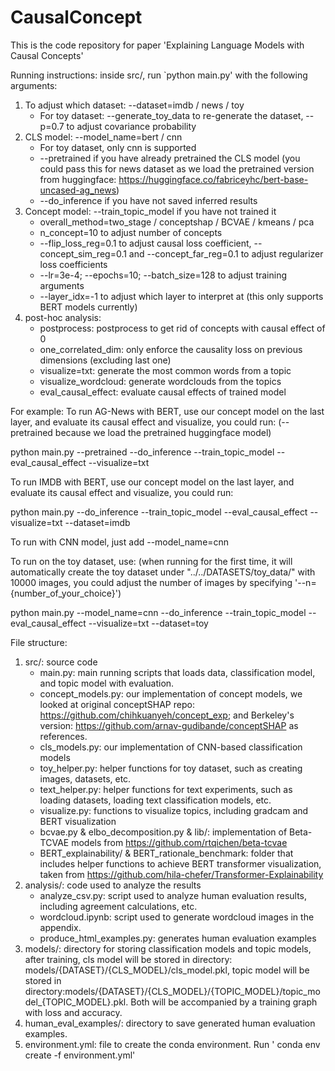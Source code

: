 # CausalConcept
This is the code repository for paper 'Explaining Language Models with Causal Concepts'

Running instructions:
inside src/, run  `python main.py' with the following arguments:
1. To adjust which dataset: --dataset=imdb / news / toy
    - For toy dataset: --generate_toy_data to re-generate the dataset, --p=0.7 to adjust covariance probability
2. CLS model: --model_name=bert / cnn
    - For toy dataset, only cnn is supported
    - --pretrained if you have already pretrained the CLS model (you could pass this for news dataset as we load the pretrained version from huggingface: https://huggingface.co/fabriceyhc/bert-base-uncased-ag_news)
    - --do_inference if you have not saved inferred results
3. Concept model: --train_topic_model if you have not trained it
    - overall_method=two_stage / conceptshap / BCVAE / kmeans / pca
    - n_concept=10 to adjust number of concepts
    - --flip_loss_reg=0.1 to adjust causal loss coefficient, --concept_sim_reg=0.1 and --concept_far_reg=0.1 to adjust regularizer loss coefficients
    - --lr=3e-4; --epochs=10; --batch_size=128 to adjust training arguments
    - --layer_idx=-1 to adjust which layer to interpret at (this only supports BERT models currently)
4. post-hoc analysis:
    - postprocess: postprocess to get rid of concepts with causal effect of 0
    - one_correlated_dim: only enforce the causality loss on previous dimensions (excluding last one)
    - visualize=txt: generate the most common words from a topic
    - visualize_wordcloud: generate wordclouds from the topics
    - eval_causal_effect: evaluate causal effects of trained model

For example: To run AG-News with BERT, use our concept model on the last layer, and evaluate its causal effect and visualize, you could run: (--pretrained because we load the pretrained huggingface model)

python main.py --pretrained --do_inference --train_topic_model --eval_causal_effect --visualize=txt

To run IMDB with BERT, use our concept model on the last layer, and evaluate its causal effect and visualize, you could run:

python main.py --do_inference --train_topic_model --eval_causal_effect --visualize=txt --dataset=imdb

To run with CNN model, just add --model_name=cnn

To run on the toy dataset, use: (when running for the first time, it will automatically create the toy dataset under "../../DATASETS/toy_data/" with 10000 images, you could adjust the number of images by specifying '--n={number_of_your_choice}')

python main.py --model_name=cnn --do_inference --train_topic_model --eval_causal_effect --visualize=txt --dataset=toy



File structure:
1. src/: source code
    - main.py: main running scripts that loads data, classification model, and topic model with evaluation.
    - concept_models.py: our implementation of concept models, we looked at original conceptSHAP repo: https://github.com/chihkuanyeh/concept_exp; and Berkeley's version: https://github.com/arnav-gudibande/conceptSHAP as references.
    - cls_models.py: our implementation of CNN-based classification models
    - toy_helper.py: helper functions for toy dataset, such as creating images, datasets, etc.
    - text_helper.py: helper functions for text experiments, such as loading datasets, loading text classification models, etc.
    - visualize.py: functions to visualize topics, including gradcam and BERT visualization
    - bcvae.py & elbo_decomposition.py & lib/: implementation of Beta-TCVAE models from https://github.com/rtqichen/beta-tcvae
    - BERT_explainability/ & BERT_rationale_benchmark: folder that includes helper functions to achieve BERT transformer visualization, taken from https://github.com/hila-chefer/Transformer-Explainability
2. analysis/: code used to analyze the results
    - analyze_csv.py: script used to analyze human evaluation results, including agreement calculations, etc.
    - wordcloud.ipynb: script used to generate wordcloud images in the appendix.
    - produce_html_examples.py: generates human evaluation examples
3. models/: directory for storing classification models and topic models, after training, cls model will be stored in directory: models/{DATASET}/{CLS_MODEL}/cls_model.pkl, topic model will be stored in directory:models/{DATASET}/{CLS_MODEL}/{TOPIC_MODEL}/topic_model_{TOPIC_MODEL}.pkl. Both will be accompanied by a training graph with loss and accuracy.
4. human_eval_examples/: directory to save generated human evaluation examples.
5. environment.yml: file to create the conda environment. Run ' conda env create -f environment.yml'